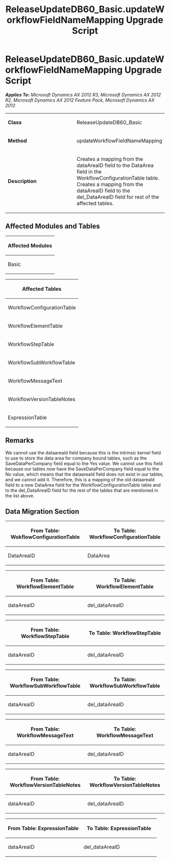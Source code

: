﻿---
title: ReleaseUpdateDB60_Basic.updateWorkflowFieldNameMapping Upgrade Script
TOCTitle: ReleaseUpdateDB60_Basic.updateWorkflowFieldNameMapping Upgrade Script
ms:assetid: d17e7f5e-27ae-92ae-ba94-2b371a5a1ace
ms:mtpsurl: https://msdn.microsoft.com/en-us/library/JJ686932(v=AX.60)
ms:contentKeyID: 49711382
ms.date: 05/18/2015
mtps_version: v=AX.60
---

# ReleaseUpdateDB60\_Basic.updateWorkflowFieldNameMapping Upgrade Script 


_**Applies To:** Microsoft Dynamics AX 2012 R3, Microsoft Dynamics AX 2012 R2, Microsoft Dynamics AX 2012 Feature Pack, Microsoft Dynamics AX 2012_

<table>
<colgroup>
<col style="width: 50%" />
<col style="width: 50%" />
</colgroup>
<tbody>
<tr class="odd">
<td><p><strong>Class</strong></p></td>
<td><p>ReleaseUpdateDB60_Basic</p></td>
</tr>
<tr class="even">
<td><p><strong>Method</strong></p></td>
<td><p>updateWorkflowFieldNameMapping</p></td>
</tr>
<tr class="odd">
<td><p><strong>Description</strong></p></td>
<td><p>Creates a mapping from the dataAreaID field to the DataArea field in the WorkflowConfigurationTable table. Creates a mapping from the dataAreaID field to the del_DataAreaID field for rest of the affected tables.</p></td>
</tr>
</tbody>
</table>


## Affected Modules and Tables

<table>
<colgroup>
<col style="width: 100%" />
</colgroup>
<thead>
<tr class="header">
<th><p>Affected Modules</p></th>
</tr>
</thead>
<tbody>
<tr class="odd">
<td><p>Basic</p></td>
</tr>
</tbody>
</table>


<table>
<colgroup>
<col style="width: 100%" />
</colgroup>
<thead>
<tr class="header">
<th><p>Affected Tables</p></th>
</tr>
</thead>
<tbody>
<tr class="odd">
<td><p>WorkflowConfigurationTable</p></td>
</tr>
<tr class="even">
<td><p>WorkflowElementTable</p></td>
</tr>
<tr class="odd">
<td><p>WorkflowStepTable</p></td>
</tr>
<tr class="even">
<td><p>WorkflowSubWorkflowTable</p></td>
</tr>
<tr class="odd">
<td><p>WorkflowMessageText</p></td>
</tr>
<tr class="even">
<td><p>WorkflowVersionTableNotes</p></td>
</tr>
<tr class="odd">
<td><p>ExpressionTable</p></td>
</tr>
</tbody>
</table>


## Remarks

We cannot use the dataareaId field because this is the intrinsic kernel field to use to store the data area for company bound tables, such as the SaveDataPerCompany field equal to the Yes value. We cannot use this field because our tables now have the SaveDataPerCompany field equal to the No value, which means that the dataareaId field does not exist in our tables, and we cannot add it. Therefore, this is a mapping of the old dataareaId field to a new DataArea field for the WorkflowConfigurationTable table and to the del\_DataAreaID field for the rest of the tables that are mentioned in the list above.

## Data Migration Section

<table>
<colgroup>
<col style="width: 50%" />
<col style="width: 50%" />
</colgroup>
<thead>
<tr class="header">
<th><p>From Table: WokflowConfigurationTable</p></th>
<th><p>To Table: WorkflowConfigurationTable</p></th>
</tr>
</thead>
<tbody>
<tr class="odd">
<td><p>DataAreaID</p></td>
<td><p>DataArea</p></td>
</tr>
</tbody>
</table>


<table>
<colgroup>
<col style="width: 50%" />
<col style="width: 50%" />
</colgroup>
<thead>
<tr class="header">
<th><p>From Table: WorkflowElementTable</p></th>
<th><p>To Table: WorkflowElementTable</p></th>
</tr>
</thead>
<tbody>
<tr class="odd">
<td><p>dataAreaID</p></td>
<td><p>del_dataAreaID</p></td>
</tr>
</tbody>
</table>


<table>
<colgroup>
<col style="width: 50%" />
<col style="width: 50%" />
</colgroup>
<thead>
<tr class="header">
<th><p>From Table: WorkflowStepTable</p></th>
<th><p>To Table: WorkflowStepTable</p></th>
</tr>
</thead>
<tbody>
<tr class="odd">
<td><p>dataAreaID</p></td>
<td><p>del_dataAreaID</p></td>
</tr>
</tbody>
</table>


<table>
<colgroup>
<col style="width: 50%" />
<col style="width: 50%" />
</colgroup>
<thead>
<tr class="header">
<th><p>From Table: WorkflowSubWorkflowTable</p></th>
<th><p>To Table: WorkflowSubWorkflowTable</p></th>
</tr>
</thead>
<tbody>
<tr class="odd">
<td><p>dataAreaID</p></td>
<td><p>del_dataAreaID</p></td>
</tr>
</tbody>
</table>


<table>
<colgroup>
<col style="width: 50%" />
<col style="width: 50%" />
</colgroup>
<thead>
<tr class="header">
<th><p>From Table: WorkflowMessageText</p></th>
<th><p>To Table: WorkflowMessageText</p></th>
</tr>
</thead>
<tbody>
<tr class="odd">
<td><p>dataAreaID</p></td>
<td><p>del_dataAreaID</p></td>
</tr>
</tbody>
</table>


<table>
<colgroup>
<col style="width: 50%" />
<col style="width: 50%" />
</colgroup>
<thead>
<tr class="header">
<th><p>From Table: WorkflowVersionTableNotes</p></th>
<th><p>To Table: WorkflowVersionTableNotes</p></th>
</tr>
</thead>
<tbody>
<tr class="odd">
<td><p>dataAreaID</p></td>
<td><p>del_dataAreaID</p></td>
</tr>
</tbody>
</table>


<table>
<colgroup>
<col style="width: 50%" />
<col style="width: 50%" />
</colgroup>
<thead>
<tr class="header">
<th><p>From Table: ExpressionTable</p></th>
<th><p>To Table: ExpressionTable</p></th>
</tr>
</thead>
<tbody>
<tr class="odd">
<td><p>dataAreaID</p></td>
<td><p>del_dataAreaID</p></td>
</tr>
</tbody>
</table>

  


